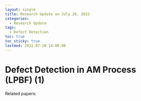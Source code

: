 ```yaml
---
layout: single
title: Research Update on July 20, 2022
categories: 
  - Research Update
tags:       
  - Defect Detection
toc: true
toc_sticky: true
lastmod: 2022-07-20 14:00:00   
---
```


# Defect Detection in AM Process (LPBF) (1)

Related papers:

